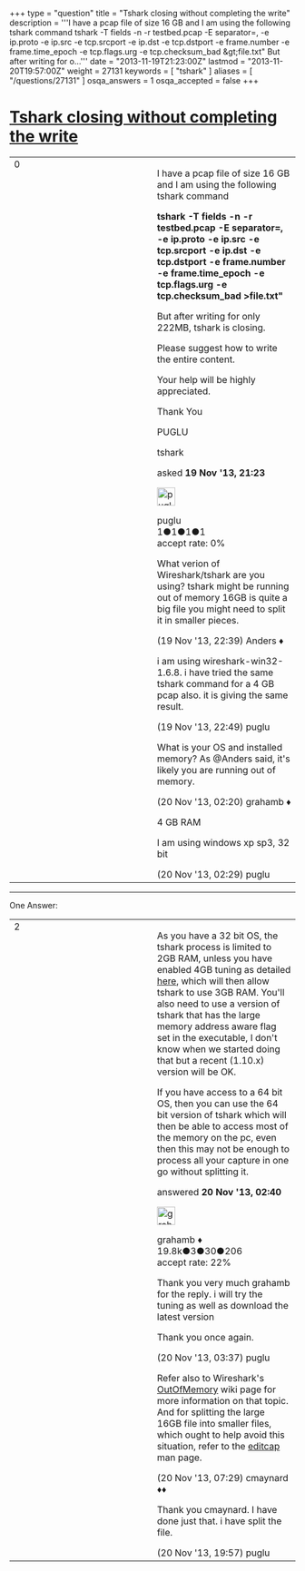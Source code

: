 +++
type = "question"
title = "Tshark closing without completing the write"
description = '''I have a pcap file of size 16 GB and I am using the following tshark command tshark -T fields -n -r testbed.pcap -E separator=, -e ip.proto -e ip.src -e tcp.srcport -e ip.dst -e tcp.dstport -e frame.number -e frame.time_epoch -e tcp.flags.urg -e tcp.checksum_bad &amp;gt;file.txt&quot; But after writing for o...'''
date = "2013-11-19T21:23:00Z"
lastmod = "2013-11-20T19:57:00Z"
weight = 27131
keywords = [ "tshark" ]
aliases = [ "/questions/27131" ]
osqa_answers = 1
osqa_accepted = false
+++

<div class="headNormal">

# [Tshark closing without completing the write](/questions/27131/tshark-closing-without-completing-the-write)

</div>

<div id="main-body">

<div id="askform">

<table id="question-table" style="width:100%;"><colgroup><col style="width: 50%" /><col style="width: 50%" /></colgroup><tbody><tr class="odd"><td style="width: 30px; vertical-align: top"><div class="vote-buttons"><span id="post-27131-upvote" class="ajax-command post-vote up" rel="nofollow" title="I like this post (click again to cancel)"> </span><div id="post-27131-score" class="post-score" title="current number of votes">0</div><span id="post-27131-downvote" class="ajax-command post-vote down" rel="nofollow" title="I dont like this post (click again to cancel)"> </span> <span id="favorite-mark" class="ajax-command favorite-mark" rel="nofollow" title="mark/unmark this question as favorite (click again to cancel)"> </span><div id="favorite-count" class="favorite-count"></div></div></td><td><div id="item-right"><div class="question-body"><p>I have a pcap file of size 16 GB and I am using the following tshark command</p><p><strong>tshark -T fields -n -r testbed.pcap -E separator=, -e ip.proto -e ip.src -e tcp.srcport -e ip.dst -e tcp.dstport -e frame.number -e frame.time_epoch -e tcp.flags.urg -e tcp.checksum_bad &gt;file.txt"</strong></p><p>But after writing for only 222MB, tshark is closing.</p><p>Please suggest how to write the entire content.</p><p>Your help will be highly appreciated.</p><p>Thank You</p><p>PUGLU</p></div><div id="question-tags" class="tags-container tags"><span class="post-tag tag-link-tshark" rel="tag" title="see questions tagged &#39;tshark&#39;">tshark</span></div><div id="question-controls" class="post-controls"></div><div class="post-update-info-container"><div class="post-update-info post-update-info-user"><p>asked <strong>19 Nov '13, 21:23</strong></p><img src="https://secure.gravatar.com/avatar/303f85009d021cbeaa029f0731dc5d12?s=32&amp;d=identicon&amp;r=g" class="gravatar" width="32" height="32" alt="puglu&#39;s gravatar image" /><p><span>puglu</span><br />
<span class="score" title="1 reputation points">1</span><span title="1 badges"><span class="badge1">●</span><span class="badgecount">1</span></span><span title="1 badges"><span class="silver">●</span><span class="badgecount">1</span></span><span title="1 badges"><span class="bronze">●</span><span class="badgecount">1</span></span><br />
<span class="accept_rate" title="Rate of the user&#39;s accepted answers">accept rate:</span> <span title="puglu has no accepted answers">0%</span></p></div></div><div id="comments-container-27131" class="comments-container"><span id="27134"></span><div id="comment-27134" class="comment"><div id="post-27134-score" class="comment-score"></div><div class="comment-text"><p>What verion of Wireshark/tshark are you using? tshark might be running out of memory 16GB is quite a big file you might need to split it in smaller pieces.</p></div><div id="comment-27134-info" class="comment-info"><span class="comment-age">(19 Nov '13, 22:39)</span> <span class="comment-user userinfo">Anders ♦</span></div></div><span id="27135"></span><div id="comment-27135" class="comment"><div id="post-27135-score" class="comment-score"></div><div class="comment-text"><p>i am using wireshark-win32-1.6.8. i have tried the same tshark command for a 4 GB pcap also. it is giving the same result.</p></div><div id="comment-27135-info" class="comment-info"><span class="comment-age">(19 Nov '13, 22:49)</span> <span class="comment-user userinfo">puglu</span></div></div><span id="27143"></span><div id="comment-27143" class="comment"><div id="post-27143-score" class="comment-score"></div><div class="comment-text"><p>What is your OS and installed memory? As <span>@Anders</span> said, it's likely you are running out of memory.</p></div><div id="comment-27143-info" class="comment-info"><span class="comment-age">(20 Nov '13, 02:20)</span> <span class="comment-user userinfo">grahamb ♦</span></div></div><span id="27146"></span><div id="comment-27146" class="comment"><div id="post-27146-score" class="comment-score"></div><div class="comment-text"><p>4 GB RAM</p><p>I am using windows xp sp3, 32 bit</p></div><div id="comment-27146-info" class="comment-info"><span class="comment-age">(20 Nov '13, 02:29)</span> <span class="comment-user userinfo">puglu</span></div></div></div><div id="comment-tools-27131" class="comment-tools"></div><div class="clear"></div><div id="comment-27131-form-container" class="comment-form-container"></div><div class="clear"></div></div></td></tr></tbody></table>

------------------------------------------------------------------------

<div class="tabBar">

<span id="sort-top"></span>

<div class="headQuestions">

One Answer:

</div>

</div>

<span id="27148"></span>

<div id="answer-container-27148" class="answer">

<table style="width:100%;"><colgroup><col style="width: 50%" /><col style="width: 50%" /></colgroup><tbody><tr class="odd"><td style="width: 30px; vertical-align: top"><div class="vote-buttons"><span id="post-27148-upvote" class="ajax-command post-vote up" rel="nofollow" title="I like this post (click again to cancel)"> </span><div id="post-27148-score" class="post-score" title="current number of votes">2</div><span id="post-27148-downvote" class="ajax-command post-vote down" rel="nofollow" title="I dont like this post (click again to cancel)"> </span></div></td><td><div class="item-right"><div class="answer-body"><p>As you have a 32 bit OS, the tshark process is limited to 2GB RAM, unless you have enabled 4GB tuning as detailed <a href="http://msdn.microsoft.com/en-us/library/windows/desktop/bb613473%28v=vs.85%29.aspx">here</a>, which will then allow tshark to use 3GB RAM. You'll also need to use a version of tshark that has the large memory address aware flag set in the executable, I don't know when we started doing that but a recent (1.10.x) version will be OK.</p><p>If you have access to a 64 bit OS, then you can use the 64 bit version of tshark which will then be able to access most of the memory on the pc, even then this may not be enough to process all your capture in one go without splitting it.</p></div><div class="answer-controls post-controls"></div><div class="post-update-info-container"><div class="post-update-info post-update-info-user"><p>answered <strong>20 Nov '13, 02:40</strong></p><img src="https://secure.gravatar.com/avatar/d2a7e24ca66604c749c7c88c1da8ff78?s=32&amp;d=identicon&amp;r=g" class="gravatar" width="32" height="32" alt="grahamb&#39;s gravatar image" /><p><span>grahamb ♦</span><br />
<span class="score" title="19834 reputation points"><span>19.8k</span></span><span title="3 badges"><span class="badge1">●</span><span class="badgecount">3</span></span><span title="30 badges"><span class="silver">●</span><span class="badgecount">30</span></span><span title="206 badges"><span class="bronze">●</span><span class="badgecount">206</span></span><br />
<span class="accept_rate" title="Rate of the user&#39;s accepted answers">accept rate:</span> <span title="grahamb has 274 accepted answers">22%</span></p></div></div><div id="comments-container-27148" class="comments-container"><span id="27153"></span><div id="comment-27153" class="comment"><div id="post-27153-score" class="comment-score"></div><div class="comment-text"><p>Thank you very much grahamb for the reply. i will try the tuning as well as download the latest version</p><p>Thank you once again.</p></div><div id="comment-27153-info" class="comment-info"><span class="comment-age">(20 Nov '13, 03:37)</span> <span class="comment-user userinfo">puglu</span></div></div><span id="27163"></span><div id="comment-27163" class="comment"><div id="post-27163-score" class="comment-score"></div><div class="comment-text"><p>Refer also to Wireshark's <a href="http://wiki.wireshark.org/KnownBugs/OutOfMemory">OutOfMemory</a> wiki page for more information on that topic. And for splitting the large 16GB file into smaller files, which ought to help avoid this situation, refer to the <a href="http://www.wireshark.org/docs/man-pages/editcap.html">editcap</a> man page.</p></div><div id="comment-27163-info" class="comment-info"><span class="comment-age">(20 Nov '13, 07:29)</span> <span class="comment-user userinfo">cmaynard ♦♦</span></div></div><span id="27190"></span><div id="comment-27190" class="comment"><div id="post-27190-score" class="comment-score"></div><div class="comment-text"><p>Thank you cmaynard. I have done just that. i have split the file.</p></div><div id="comment-27190-info" class="comment-info"><span class="comment-age">(20 Nov '13, 19:57)</span> <span class="comment-user userinfo">puglu</span></div></div></div><div id="comment-tools-27148" class="comment-tools"></div><div class="clear"></div><div id="comment-27148-form-container" class="comment-form-container"></div><div class="clear"></div></div></td></tr></tbody></table>

</div>

<div class="paginator-container-left">

</div>

</div>

</div>

